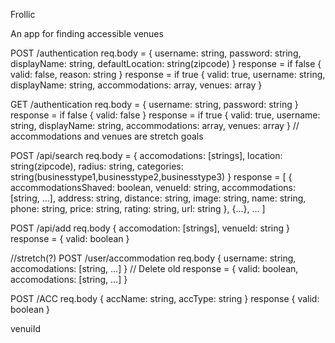 Frollic

An app for finding accessible venues

POST /authentication
  req.body = { username: string, password: string, displayName: string, defaultLocation: string(zipcode) }
  response = if false { valid: false, reason: string }
  response = if true { valid: true, username: string, displayName: string, accommodations: array, venues: array }

GET /authentication
  req.body = { username: string, password: string }
  response = if false { valid: false }
  response = if true { valid: true, username: string, displayName: string, accommodations: array, venues: array } // accommodations and venues are stretch goals

POST /api/search
  req.body = { accomodations: [strings], location: string(zipcode), radius: string, categories: string(businesstype1,businesstype2,businesstype3) }
  response = [ { accommodationsShaved: boolean, venueId: string, accommodations: [string, ...], address: string, distance: string, image: string, name: string, phone: string, price: string, rating: string, url: string }, {...}, ... ]

POST /api/add
  req.body { accomodation: [strings], venueId: string }
  response = { valid: boolean }

//stretch(?)
POST /user/accommodation
  req.body { username: string, accomodations: [string, ...] } // Delete old
  response = { valid: boolean, accomodations: [string, ...] }

POST /ACC
  req.body { accName: string, accType: string }
  response { valid: boolean }

venuiId

  